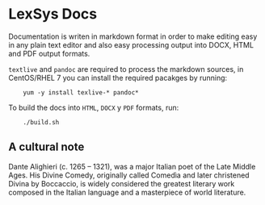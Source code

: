 # LexSys Docs

Documentation is writen in markdown format in order to make editing easy
in any plain text editor and also easy processing output into DOCX, HTML 
and PDF output formats.


`textlive` and `pandoc` are required to process the markdown sources,
in CentOS/RHEL 7 you can install the required pacakges by running:


        yum -y install texlive-* pandoc*


To build the docs into `HTML`, `DOCX` y `PDF` formats, run:


    	./build.sh
	
	

## A cultural note

Dante Alighieri (c. 1265 – 1321), was a major Italian poet of
the Late Middle Ages. His Divine Comedy, originally called Comedìa and
later christened Divina by Boccaccio, is widely considered the greatest
literary work composed in the Italian language and a masterpiece of
world literature.
